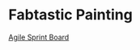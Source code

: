 # Fabtastic Painting

[Agile Sprint Board](https://github.com/dscott1008/fabtastic-painting/projects/1)

